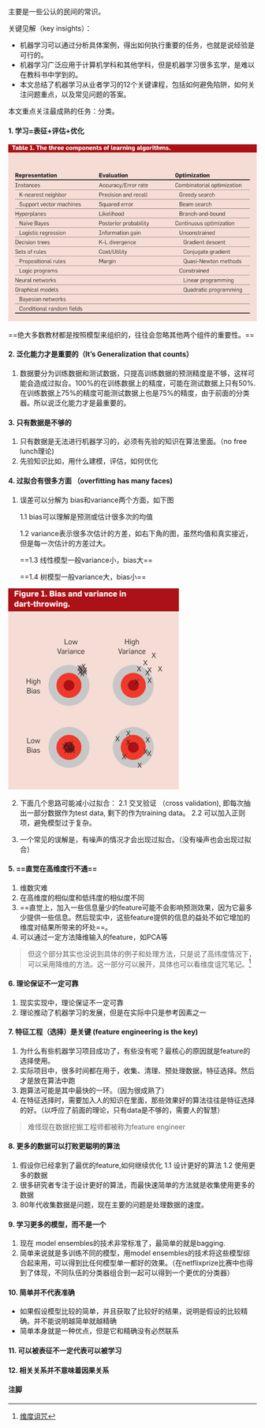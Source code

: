 主要是一些公认的民间的常识。

关键见解（key insights）：

- 机器学习可以通过分析具体案例，得出如何执行重要的任务，也就是说经验是可行的。
- 机器学习广泛应用于计算机学科和其他学科，但是机器学习很多玄学，是难以在教科书中学到的。
- 本文总结了机器学习从业者学习的12个关键课程，包括如何避免陷阱，如何关注问题重点，以及常见问题的答案。

本文重点关注最成熟的任务：分类。



#### 1. 学习=表征+评估+优化

![table 1](./image/table_1.png)

==绝大多数教材都是按照模型来组织的，往往会忽略其他两个组件的重要性。==



#### 2. 泛化能力才是重要的（It’s Generalization that counts）

1. 数据要分为训练数据和测试数据，只提高训练数据的预测精度是不够，这样可能会造成过拟合。100%的在训练数据上的精度，可能在测试数据上只有50%. 在训练数据上75%的精度可能测试数据上也是75%的精度，由于前面的分类器。所以说泛化能力才是最重要的。



#### 3. 只有数据是不够的

1. 只有数据是无法进行机器学习的，必须有先验的知识在算法里面。（no free lunch理论)
2. 先验知识比如，用什么建模，评估，如何优化



#### 4. 过拟合有很多方面 （overfitting has many faces)

1. 误差可以分解为 bias和variance两个方面，如下图

   1.1 bias可以理解是预测或估计很多次的均值

   1.2 variance表示很多次估计的方差，如右下角的图，虽然均值和真实接近，但是每一次估计的方差过大。

   ==1.3 线性模型一般variance小，bias大==

   ==1.4 树模型一般variance大，bias小==

![table2](./image/Table_2.png)

2. 下面几个思路可能减小过拟合：
      2.1 交叉验证 （cross validation), 即每次抽出一部分数据作为test data, 剩下的作为training data。
      2.2 可以加入正则项，避免模型过于复杂。

3. 一个常见的误解是，有噪声的情况才会出现过拟合。（没有噪声也会出现过拟合）



#### 5. ==直觉在高维度行不通==

1. 维数灾难
2. 在高维度的相似度和低纬度的相似度不同
3. ==直觉上，加入一些信息量少的feature可能不会影响预测效果，因为它最多少提供一些信息。然后现实中，这些feature提供的信息的益处不如它增加的维度对结果所带来的坏处==。
4. 可以通过一定方法降维输入的feature，如PCA等
> 但这个部分其实也没说到具体的例子和处理方法，只是说了高纬度情况下，可以采用降维的方法。这一部分可以展开，具体也可以看维度诅咒笔记。[^ 1]


#### 6. 理论保证不一定可靠

1. 现实实现中，理论保证不一定可靠
2. 理论推动了机器学习的发展，但是在实际中只是参考因素之一



#### 7. 特征工程（选择）是关键 (feature engineering is the key)

1. 为什么有些机器学习项目成功了，有些没有呢？最核心的原因就是feature的选择使用。
2. 实际项目中，很多时间都在用于，收集、清理、预处理数据，特征选择。然后才是放在算法中跑
3. 跑算法可能是其中最快的一环。（因为很成熟了）
4. 在特征选择时，需要加入人的知识在里面，那些效果好的算法往往是特征选择的好。（以呼应了前面的理论，只有data是不够的，需要人的智慧）
> 难怪现在数据挖掘工程师都被称为feature engineer


#### 8. 更多的数据可以打败更聪明的算法

1. 假设你已经拿到了最优的feature,如何继续优化
	1.1 设计更好的算法
	1.2 使用更多的数据
2. 很多研究者专注于设计更好的算法，而最快速简单的方法就是收集使用更多的数据
3. 80年代收集数据是问题，现在主要的问题是处理数据的速度。



#### 9. 学习更多的模型，而不是一个

1. 现在 model ensembles的技术非常标准了，最简单的就是bagging.
2. 简单来说就是多训练不同的模型，用model ensembles的技术将这些模型综合起来用，可以得到比任何模型单一都好的效果。（在netflixprize比赛中也得到了体现，不同队伍的分类器组合到一起可以得到一个更优的分类器）



#### 10. 简单并不代表准确

- 如果假设模型比较的简单，并且获取了比较好的结果，说明是假设的比较精确。并不能说明越简单就越精确
- 简单本身就是一种优点，但是它和精确没有必然联系
#### 11. 可以被表征不一定代表可以被学习
#### 12. 相关关系并不意味着因果关系





#### 注脚

[^ 1]:[维度诅咒](../维度诅咒/维度诅咒.md)


